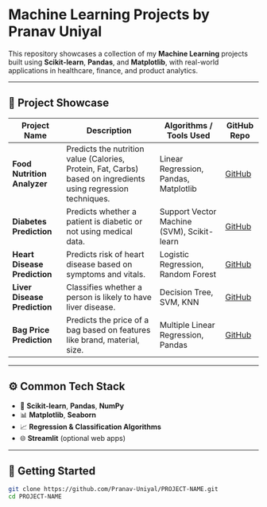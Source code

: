 #  Machine Learning Projects by Pranav Uniyal

This repository showcases a collection of my **Machine Learning** projects built using **Scikit-learn**, **Pandas**, and **Matplotlib**, with real-world applications in healthcare, finance, and product analytics.

---

## 📁 Project Showcase

| Project Name                 | Description                                                                 | Algorithms / Tools Used                      | GitHub Repo                                               |
|------------------------------|-----------------------------------------------------------------------------|-----------------------------------------------|------------------------------------------------------------|
| **Food Nutrition Analyzer**  | Predicts the nutrition value (Calories, Protein, Fat, Carbs) based on ingredients using regression techniques. | Linear Regression, Pandas, Matplotlib        | [GitHub](https://github.com/Pranav-Uniyal/Food-Nutrition-Analyzer) |
| **Diabetes Prediction**      | Predicts whether a patient is diabetic or not using medical data.           | Support Vector Machine (SVM), Scikit-learn   | [GitHub](https://github.com/Pranav-Uniyal/Diabetes-Prediction-System) |
| **Heart Disease Prediction** | Predicts risk of heart disease based on symptoms and vitals.                | Logistic Regression, Random Forest           | [GitHub](https://github.com/Pranav-Uniyal/Heart-Disease-Prediction) |
| **Liver Disease Prediction** | Classifies whether a person is likely to have liver disease.                | Decision Tree, SVM, KNN                       | [GitHub](https://github.com/Pranav-Uniyal/Liver-Disease-Prediction) |
| **Bag Price Prediction**     | Predicts the price of a bag based on features like brand, material, size.  | Multiple Linear Regression, Pandas            | [GitHub](https://github.com/Pranav-Uniyal/Bag-Price-Prediction) |

---

## ⚙️ Common Tech Stack

- 🧠 **Scikit-learn**, **Pandas**, **NumPy**
- 📊 **Matplotlib**, **Seaborn**
- 📈 **Regression & Classification Algorithms**
- 🌐 **Streamlit** (optional web apps)

---

## 🚀 Getting Started

```bash
git clone https://github.com/Pranav-Uniyal/PROJECT-NAME.git
cd PROJECT-NAME
```


